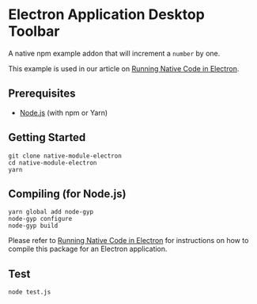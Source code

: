 # Electron Application Desktop Toolbar

A native npm example addon that will increment a `number` by one.

This example is used in our article on [Running Native Code in Electron](https://pspdfkit.com/blog/2018/running-native-code-in-electron-and-the-case-for-webassembly).

## Prerequisites

* [Node.js](http://nodejs.org/) (with npm or Yarn)

## Getting Started

```
git clone native-module-electron
cd native-module-electron
yarn
```

## Compiling (for Node.js)

```
yarn global add node-gyp
node-gyp configure
node-gyp build
```

Please refer to [Running Native Code in Electron](https://pspdfkit.com/blog/2018/running-native-code-in-electron-and-the-case-for-webassembly) for instructions on how to compile this package for an Electron application.

## Test

```
node test.js
```
